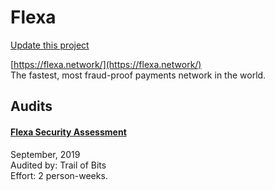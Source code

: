 
# Flexa

[Update this project](https://github.com/ConsenSys/blockchainSecurityDB/edit/master/projects/flexa.json)
  
[https://flexa.network/](https://flexa.network/)<br>
The fastest, most fraud-proof payments network in the world.


## Audits



#### [Flexa Security Assessment](https://github.com/trailofbits/publications/blob/master/reviews/Flexa.pdf)

September, 2019<br>
Audited by: Trail of Bits<br>Effort: 2 person-weeks.<br>

      

  



